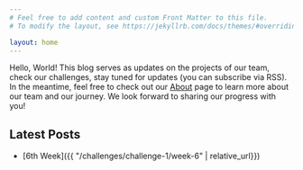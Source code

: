 ```yaml
---
# Feel free to add content and custom Front Matter to this file.
# To modify the layout, see https://jekyllrb.com/docs/themes/#overriding-theme-defaults

layout: home
---
```


Hello, World! This blog serves as updates on the projects of our team, check our challenges, stay tuned for updates (you can subscribe via RSS). In the meantime, feel free to check out our [About](/about/) page to learn more about our team and our journey. We look forward to sharing our progress with you!

## Latest Posts

- [6th Week]({{ "/challenges/challenge-1/week-6" | relative_url}})
